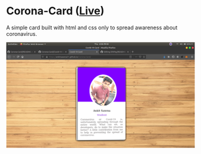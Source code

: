 # Corona-Card ([Live](https://ankitsaxena21.github.io/Corona-Card/))
A simple card built with html and css only to spread awareness about coronavirus.

![screenshot](https://github.com/ankitsaxena21/Corona-Card/blob/master/Card-sreenshot.png)

